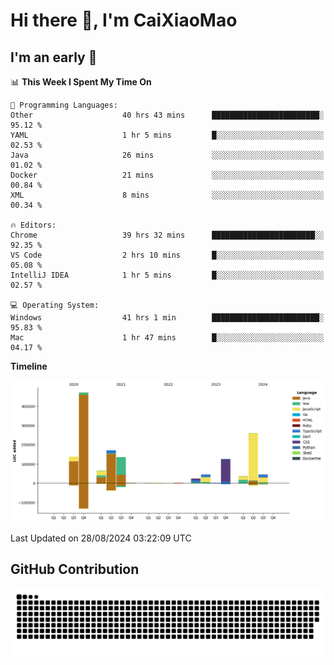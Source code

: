 # Hi there 👋, I'm CaiXiaoMao

## I'm an early 🐤
<!--START_SECTION:waka-->
📊 **This Week I Spent My Time On** 

```text
💬 Programming Languages: 
Other                    40 hrs 43 mins      ████████████████████████░   95.12 % 
YAML                     1 hr 5 mins         █░░░░░░░░░░░░░░░░░░░░░░░░   02.53 % 
Java                     26 mins             ░░░░░░░░░░░░░░░░░░░░░░░░░   01.02 % 
Docker                   21 mins             ░░░░░░░░░░░░░░░░░░░░░░░░░   00.84 % 
XML                      8 mins              ░░░░░░░░░░░░░░░░░░░░░░░░░   00.34 % 

🔥 Editors: 
Chrome                   39 hrs 32 mins      ███████████████████████░░   92.35 % 
VS Code                  2 hrs 10 mins       █░░░░░░░░░░░░░░░░░░░░░░░░   05.08 % 
IntelliJ IDEA            1 hr 5 mins         █░░░░░░░░░░░░░░░░░░░░░░░░   02.57 % 

💻 Operating System: 
Windows                  41 hrs 1 min        ████████████████████████░   95.83 % 
Mac                      1 hr 47 mins        █░░░░░░░░░░░░░░░░░░░░░░░░   04.17 % 
```

**Timeline**

![Lines of Code chart](https://raw.githubusercontent.com/caixiaomao/caixiaomao/main/assets/bar_graph.png)


 Last Updated on 28/08/2024 03:22:09 UTC
<!--END_SECTION:waka-->

## GitHub Contribution
<picture>
  <source media="(prefers-color-scheme: dark)" srcset="/dist/snake/github-contribution-grid-snake-dark.svg" />
  <source media="(prefers-color-scheme: light)" srcset="/dist/snake/github-contribution-grid-snake.svg" />
  <img alt="github contribution grid snake animation" src="/dist/snake/github-contribution-grid-snake.svg" />
</picture>
